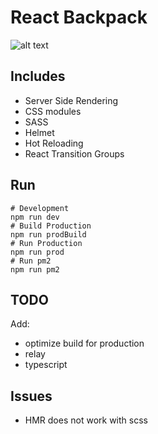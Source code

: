 # React Backpack

![alt text](https://media3.giphy.com/media/mE5AQ8dqoH4Z2/giphy.gif)

## Includes
- Server Side Rendering
- CSS modules
- SASS
- Helmet
- Hot Reloading
- React Transition Groups

## Run
```
# Development
npm run dev
# Build Production
npm run prodBuild
# Run Production
npm run prod
# Run pm2
npm run pm2
```

## TODO
Add:
- optimize build for production
- relay
- typescript

## Issues
- HMR does not work with scss
